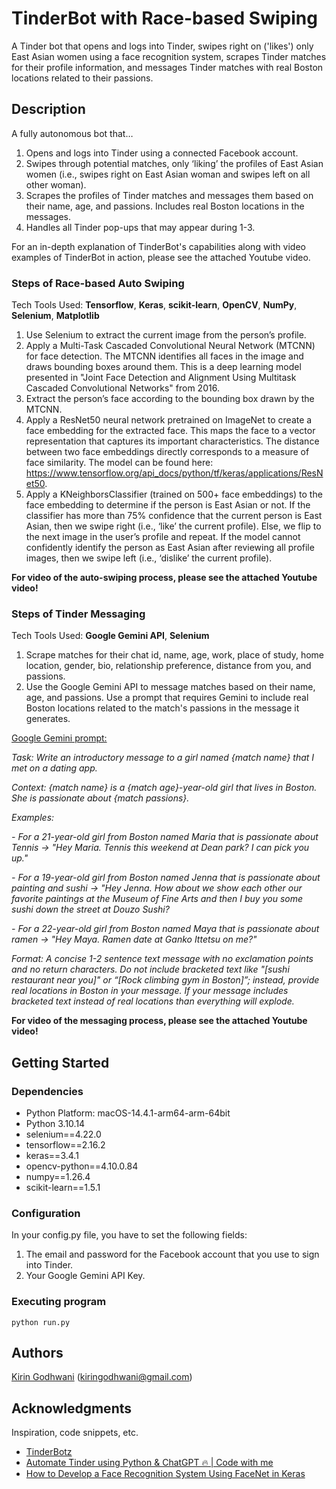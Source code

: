 # TinderBot with Race-based Swiping

A Tinder bot that opens and logs into Tinder, swipes right on ('likes') only East Asian women using a face recognition system, scrapes Tinder matches for their profile information, and messages Tinder matches with real Boston locations related to their passions. 

## Description
A fully autonomous bot that…
1. Opens and logs into Tinder using a connected Facebook account.
2. Swipes through potential matches, only ‘liking’ the profiles of East Asian women (i.e., swipes right on East Asian woman and swipes left on all other woman).
3. Scrapes the profiles of Tinder matches and messages them based on their name, age, and passions. Includes real Boston locations in the messages.
4. Handles all Tinder pop-ups that may appear during 1-3.

For an in-depth explanation of TinderBot's capabilities along with video examples of TinderBot in action, please see the attached Youtube video.

### Steps of Race-based Auto Swiping

Tech Tools Used: **Tensorflow**, **Keras**, **scikit-learn**, **OpenCV**, **NumPy**, **Selenium**, **Matplotlib**
1. Use Selenium to extract the current image from the person’s profile.
2. Apply a Multi-Task Cascaded Convolutional Neural Network (MTCNN) for face detection. The MTCNN identifies all faces in the image and draws bounding boxes around them. This is a deep learning model presented in "Joint Face Detection and Alignment Using Multitask Cascaded Convolutional Networks" from 2016.
3. Extract the person’s face according to the bounding box drawn by the MTCNN. 
4. Apply a ResNet50 neural network pretrained on ImageNet to create a face embedding for the extracted face. This maps the face to a vector representation that captures its important characteristics. The distance between two face embeddings directly corresponds to a measure of face similarity. The model can be found here: https://www.tensorflow.org/api_docs/python/tf/keras/applications/ResNet50. 
5. Apply a KNeighborsClassifier (trained on 500+ face embeddings) to the face embedding to determine if the person is East Asian or not. If the classifier has more than 75% confidence that the current person is East Asian, then we swipe right (i.e., ‘like’ the current profile). Else, we flip to the next image in the user’s profile and repeat. 
If the model cannot confidently identify the person as East Asian after reviewing all profile images, then we swipe left (i.e., ‘dislike’ the current profile).

**For video of the auto-swiping process, please see the attached Youtube video!**

### Steps of Tinder Messaging

Tech Tools Used:  **Google Gemini API**, **Selenium**
1. Scrape matches for their chat id, name, age, work, place of study, home location, gender, bio, relationship preference, distance from you, and passions.
2. Use the Google Gemini API to message matches based on their name, age, and passions. Use a prompt that requires Gemini to include real Boston locations related to the match's passions in the message it generates.

<ins>Google Gemini prompt:</ins>

*Task: Write an introductory message to a girl named {match name} that I met on a dating app.*

*Context: {match name} is a {match age}-year-old girl that lives in Boston. She is passionate about {match passions}.*

*Examples:*

*- For a 21-year-old girl from Boston named Maria that is passionate about Tennis -> "Hey Maria. Tennis this weekend at Dean park? I can pick you up."*

*- For a 19-year-old girl from Boston named Jenna that is passionate about painting and sushi -> "Hey Jenna. How about we show each other our favorite paintings at the Museum of Fine Arts and then I buy you some sushi down the street at Douzo Sushi?*

*- For a 22-year-old girl from Boston named Maya that is passionate about ramen -> "Hey Maya. Ramen date at Ganko Ittetsu on me?"*

*Format: A concise 1-2 sentence text message with no exclamation points and no return characters. Do not include bracketed text like "[sushi restaurant near you]" or “[Rock climbing gym in Boston]”; instead, provide real locations in Boston in your message. If your message includes bracketed text instead of real locations than everything will explode.*

**For video of the messaging process, please see the attached Youtube video!**

## Getting Started 

### Dependencies
* Python Platform: macOS-14.4.1-arm64-arm-64bit
* Python 3.10.14
* selenium==4.22.0
* tensorflow==2.16.2
* keras==3.4.1
* opencv-python==4.10.0.84
* numpy==1.26.4
* scikit-learn==1.5.1

### Configuration
In your config.py file, you have to set the following fields:
1. The email and password for the Facebook account that you use to sign into Tinder.
2. Your Google Gemini API Key.

### Executing program
```
python run.py
```

## Authors
[Kirin Godhwani](https://www.linkedin.com/in/kiringodhwani/) (kiringodhwani@gmail.com)

## Acknowledgments

Inspiration, code snippets, etc.

* [TinderBotz](https://github.com/frederikme/TinderBotz)
* [Automate Tinder using Python & ChatGPT 🔥 | Code with me](https://www.youtube.com/watch?v=VM55efbOkCM)
* [How to Develop a Face Recognition System Using FaceNet in Keras](https://machinelearningmastery.com/how-to-develop-a-face-recognition-system-using-facenet-in-keras-and-an-svm-classifier/)
